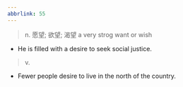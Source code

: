 ```yaml
---
abbrlink: 55
---
```

> n. 愿望; 欲望; 渴望
> a very strog want or wish

- He is filled with a desire to seek social justice.

> v. 

- Fewer people desire to live in the north of the country.